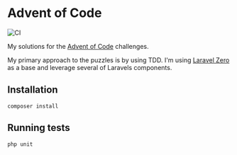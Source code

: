 # Advent of Code

![CI](https://github.com/rhwilr/adventOfCode/actions/workflows/ci.yml/badge.svg)


My solutions for the [Advent of Code](https://adventofcode.com) challenges.

My primary approach to the puzzles is by using TDD. I'm using 
[Laravel Zero](https://laravel-zero.com) as a base and leverage several of Laravels components. 

## Installation

```shell
composer install
```

## Running tests

```shell
php unit
```

